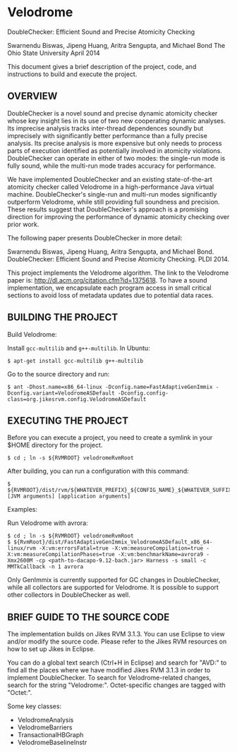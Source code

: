 # Velodrome

DoubleChecker: Efficient Sound and Precise Atomicity Checking

Swarnendu Biswas, Jipeng Huang, Aritra Sengupta, and Michael Bond
The Ohio State University
April 2014

This document gives a brief description of the project, code, and instructions
to build and execute the project.

## OVERVIEW

DoubleChecker is a novel sound and precise dynamic atomicity checker whose key
insight lies in its use of two new cooperating dynamic analyses. Its imprecise
analysis tracks inter-thread dependences soundly but imprecisely with
significantly better performance than a fully precise analysis. Its precise
analysis is more expensive but only needs to process parts of execution
identified as potentially involved in atomicity violations. DoubleChecker can
operate in either of two modes: the single-run mode is fully sound, while the
multi-run mode trades accuracy for performance.

We have implemented DoubleChecker and an existing state-of-the-art atomicity
checker called Velodrome in a high-performance Java virtual machine.
DoubleChecker's single-run and multi-run modes significantly outperform
Velodrome, while still providing full soundness and precision. These results
suggest that DoubleChecker's approach is a promising direction for improving the
performance of dynamic atomicity checking over prior work.

The following paper presents DoubleChecker in more detail: 

Swarnendu Biswas, Jipeng Huang, Aritra Sengupta, and Michael
Bond. DoubleChecker: Efficient Sound and Precise Atomicity Checking. PLDI 2014.

This project implements the Velodrome algorithm. The link
to the Velodrome paper is: http://dl.acm.org/citation.cfm?id=1375618. To have a
sound implementation, we encapsulate each program access in small critical
sections to avoid loss of metadata updates due to potential data races.

## BUILDING THE PROJECT

Build Velodrome:

Install `gcc-multilib` and `g++-multilib`. In Ubuntu:
    
    $ apt-get install gcc-multilib g++-multilib

Go to the source directory and run:

    $ ant -Dhost.name=x86_64-linux -Dconfig.name=FastAdaptiveGenImmix -Dconfig.variant=VelodromeASDefault -Dconfig.config-class=org.jikesrvm.config.VelodromeASDefault


## EXECUTING THE PROJECT

Before you can execute a project, you need to create a symlink in your $HOME
directory for the project.

    $ cd ; ln -s ${RVMROOT} velodromeRvmRoot

After building, you can run a configuration with this command:

    $ ${RVMROOT}/dist/rvm/${WHATEVER_PREFIX}_${CONFIG_NAME}_${WHATEVER_SUFFIX}/rvm [JVM arguments] [application arguments]

Examples:

Run Velodrome with avrora:

    $ cd ; ln -s ${RVMROOT} velodromeRvmRoot
    $ ${RvmRoot}/dist/FastAdaptiveGenImmix_VelodromeASDefault_x86_64-linux/rvm -X:vm:errorsFatal=true -X:vm:measureCompilation=true -X:vm:measureCompilationPhases=true -X:vm:benchmarkName=avrora9 -Xmx2600M -cp <path-to-dacapo-9.12-bach.jar> Harness -s small -c MMTkCallback -n 1 avrora

Only GenImmix is currently supported for GC changes in DoubleChecker, while all
collectors are supported for Velodrome. It is possible to support other
collectors in DoubleChecker as well.


## BRIEF GUIDE TO THE SOURCE CODE

The implementation builds on Jikes RVM 3.1.3. You can use Eclipse to view and/or
modify the source code. Please refer to the Jikes RVM resources on how to set up
Jikes in Eclipse.
 
You can do a global text search (Ctrl+H in Eclipse) and search for "AVD:" to
find all the places where we have modified Jikes RVM 3.1.3 in order to implement
DoubleChecker. To search for Velodrome-related changes, search for the string
"Velodrome:". Octet-specific changes are tagged with "Octet:".

Some key classes:

* VelodromeAnalysis
* VelodromeBarriers
* TransactionalHBGraph
* VelodromeBaselineInstr
